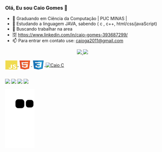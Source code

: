 ### Olá, Eu sou Caio Gomes 👋


- 🔭 Graduando em Ciência da Computação | PUC MINAS |
- 🌱 Estudando a linguagem JAVA, sabendo ( c , c++, html/css/javaScript)
- 👯 Buscando trabalhar na area
- 🈳 https://www.linkedin.com/in/caio-gomes-393687299/
- 📫 Para entrar em contato use: caioga2011@gmail.com


<div align="center">
  <a href="https://github.com/KYOgomes">
  <img height="180em" src="https://github-readme-stats.vercel.app/api?username=KYOgomes&show_icons=true&theme=synthwave&include_all_commits=true&count_private=true"/>
  <img height="180em" src="https://github-readme-stats.vercel.app/api/top-langs/?username=KYOgomes&layout=compact&langs_count=7&theme=synthwave"/>
</div>
  <div style="display: inline_block"><br>
  <img align="center" alt="Caio-Js" height="30" width="40" src="https://raw.githubusercontent.com/devicons/devicon/master/icons/javascript/javascript-plain.svg">
  <img align="center" alt="Caio-HTML" height="30" width="40" src="https://raw.githubusercontent.com/devicons/devicon/master/icons/html5/html5-original.svg">
  <img align="center" alt="Caio-CSS" height="30" width="40" src="https://raw.githubusercontent.com/devicons/devicon/master/icons/css3/css3-original.svg">
  <img align="center" alt="Caio C" height="30" width="40" src="https://cdn.jsdelivr.net/gh/devicons/devicon/icons/c/c-original.svg" />      
</div>

  ##
  
  <div> 
  <a href="https://www.youtube.com/channel/UCO0J-MmyIBlgt-lPxfNqYrA/featured" target="_blank"><img src="https://img.shields.io/badge/YouTube-FF0000?style=for-the-badge&logo=youtube&logoColor=white" target="_blank"></a>
  <a href="https://instagram.com/caiooooo.gomes?igshid=YmMyMTA2M2Y=" target="_blank"><img src="https://img.shields.io/badge/-Instagram-%23E4405F?style=for-the-badge&logo=instagram&logoColor=white" target="_blank"></a>
 	<a href="https://www.twitch.tv/caiogalo9" target="_blank"><img src="https://img.shields.io/badge/Twitch-9146FF?style=for-the-badge&logo=twitch&logoColor=white" target="_blank"></a>
  <a href = "mailto:caioga2011@gmail.com"><img src="https://img.shields.io/badge/-Gmail-%23333?style=for-the-badge&logo=gmail&logoColor=white" target="_blank"></a>
 
  ![Snake animation](https://github.com/rafaballerini/rafaballerini/blob/output/github-contribution-grid-snake.svg)
 
</div>
